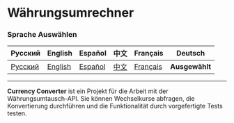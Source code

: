 # Währungsumrechner

### Sprache Auswählen

| Русский                          | English | Español | 中文 | Français | Deutsch |
|----------------------------------|------------|------------|-----------|-------------|----------|
| [Русский](../../../../README.md) | [English](README_en.md) | [Español](README_es.md) | [中文](README_zh.md) | [Français](README_fr.md) | **Ausgewählt** |

---

**Currency Converter** ist ein Projekt für die Arbeit mit der Währungsumtausch-API. Sie können Wechselkurse abfragen, die Konvertierung durchführen und die Funktionalität durch vorgefertigte Tests testen.

